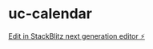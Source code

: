# uc-calendar

[Edit in StackBlitz next generation editor ⚡️](https://stackblitz.com/~/github.com/fwang/uc-calendar)
